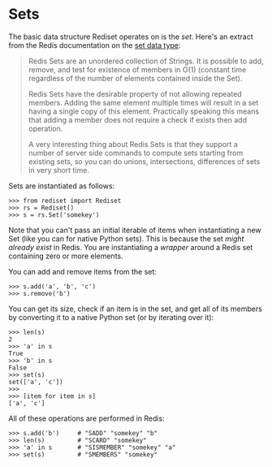 # Sets

The basic data structure Rediset operates on is the *set*. Here's an extract
from the Redis documentation on the
[set data type](http://redis.io/topics/data-types):

> Redis Sets are an unordered collection of Strings. It is possible to add,
> remove, and test for existence of members in O(1) (constant time
> regardless of the number of elements contained inside the Set).
>
> Redis Sets have the desirable property of not allowing repeated members.
> Adding the same element multiple times will result in a set having a single
> copy of this element. Practically speaking this means that adding a member
> does not require a check if exists then add operation.
>
> A very interesting thing about Redis Sets is that they support a number of
> server side commands to compute sets starting from existing sets, so you
> can do unions, intersections, differences of sets in very short time.

Sets are instantiated as follows:

    >>> from rediset import Rediset
    >>> rs = Rediset()
    >>> s = rs.Set('somekey')

Note that you can't pass an initial iterable of items when instantiating a new
Set (like you can for native Python sets). This is because the set *might
already exist* in Redis. You are instantiating a *wrapper* around a Redis
set containing zero or more elements.

You can add and remove items from the set:

    >>> s.add('a', 'b', 'c')
    >>> s.remove('b')

You can get its size, check if an item is in the set, and get all of its
members by converting it to a native Python set (or by iterating over it):

    >>> len(s)
    2
    >>> 'a' in s
    True
    >>> 'b' in s
    False
    >>> set(s)
    set(['a', 'c'])
    >>>
    >>> [item for item in s]
    ['a', 'c']

All of these operations are performed in Redis:

    >>> s.add('b')     # "SADD" "somekey" "b"
    >>> len(s)         # "SCARD" "somekey"
    >>> 'a' in s       # "SISMEMBER" "somekey" "a"
    >>> set(s)         # "SMEMBERS" "somekey"
